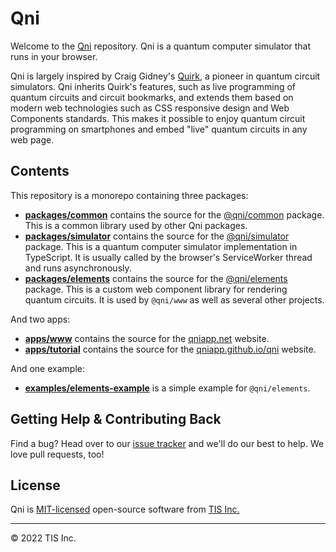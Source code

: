 # Qni

Welcome to the [Qni](https://qniapp.net) repository. Qni is a quantum computer simulator that runs in your browser.

Qni is largely inspired by Craig Gidney's [Quirk](https://github.com/Strilanc/Quirk), a pioneer in quantum circuit simulators. Qni inherits Quirk's features, such as live programming of quantum circuits and circuit bookmarks, and extends them based on modern web technologies such as CSS responsive design and Web Components standards. This makes it possible to enjoy quantum circuit programming on smartphones and embed "live" quantum circuits in any web page.

## Contents

This repository is a monorepo containing three packages:

- [**packages/common**](https://github.com/qniapp/qni/tree/main/packages/common) contains the source for the [@qni/common](https://www.npmjs.com/package/@qni/common) package. This is a common library used by other Qni packages.
- [**packages/simulator**](https://github.com/qniapp/qni/tree/main/packages/simulator) contains the source for the [@qni/simulator](https://www.npmjs.com/package/@qni/simulator) package. This is a quantum computer simulator implementation in TypeScript. It is usually called by the browser's ServiceWorker thread and runs asynchronously.
- [**packages/elements**](https://github.com/qniapp/qni/tree/main/packages/elements) contains the source for the [@qni/elements](https://www.npmjs.com/package/@qni/elements) package. This is a custom web component library for rendering quantum circuits. It is used by `@qni/www` as well as several other projects.

And two apps:

- [**apps/www**](https://github.com/qniapp/qni/tree/main/apps/www) contains the source for the [qniapp.net](https://qniapp.net) website.
- [**apps/tutorial**](https://github.com/qniapp/qni/tree/main/apps/tutorial) contains the source for the [qniapp.github.io/qni](https://qniapp.github.io/qni/) website.

And one example:

- [**examples/elements-example**](https://github.com/qniapp/qni/tree/main/examples/elements-example) is a simple example for `@qni/elements`.

## Getting Help & Contributing Back

Find a bug? Head over to our [issue tracker](https://github.com/qniapp/qni/issues) and we'll do our best to help. We love pull requests, too!

## License

Qni is [MIT-licensed](LICENSE) open-source software from [TIS Inc.](https://tis.co.jp/)

---

© 2022 TIS Inc.
